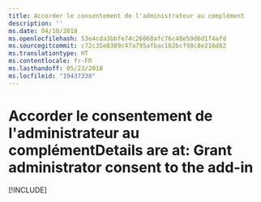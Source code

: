 ```yaml
---
title: Accorder le consentement de l'administrateur au complément
description: ''
ms.date: 04/10/2018
ms.openlocfilehash: 53e4cda3bbfe74c26068afc76c48e59d6d1f4afd
ms.sourcegitcommit: c72c35e8389c47a795afbac1b2bcf98c8e216d82
ms.translationtype: HT
ms.contentlocale: fr-FR
ms.lasthandoff: 05/23/2018
ms.locfileid: "19437338"
---
```

# <a name="grant-administrator-consent-to-the-add-in"></a><span data-ttu-id="7d2cf-102">Accorder le consentement de l'administrateur au complément</span><span class="sxs-lookup"><span data-stu-id="7d2cf-102">Details are at: Grant administrator consent to the add-in</span></span>

[!INCLUDE[](../includes/grant-admin-consent-to-an-add-in-include.md)]